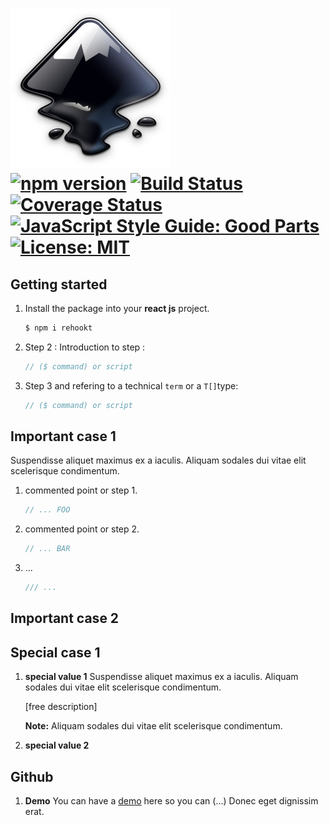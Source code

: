 # <img id="module-logo" src="https://raw.githubusercontent.com/ManuUseGitHub/module-template/master/logo.svg"> <br/>[![npm version](https://badge.fury.io/js/rehookt.svg)](https://badge.fury.io/js/rehookt) [![Build Status](https://travis-ci.com/ManuUseGitHub/Rehookt.svg?branch=master)](https://travis-ci.com/ManuUseGitHub/Rehookt) [![Coverage Status](https://coveralls.io/repos/github/ManuUseGitHub/Rehookt/badge.svg?branch=master)](https://coveralls.io/github/ManuUseGitHub/Rehookt?branch=master) [![JavaScript Style Guide: Good Parts](https://img.shields.io/badge/code%20style-goodparts-brightgreen.svg?style=flat)](https://github.com/dwyl/goodparts "JavaScript The Good Parts") [![License: MIT](https://img.shields.io/badge/License-MIT-61dafb.svg)](https://github.com/ManuUseGitHub/Rehookt/blob/master/LICENSE)

## Getting started

1. Install the package into your <b>react js</b> project.
    ```bash
    $ npm i rehookt
    ```
1. Step 2 :
    Introduction to step :
    ```jsx
    // ($ command) or script
    ```
1. Step 3 and refering to a technical `term` or a `T[]`type:
    ```jsx
    // ($ command) or script
    ```
## Important case 1
Suspendisse aliquet maximus ex a iaculis. Aliquam sodales dui vitae elit scelerisque condimentum.
1. commented point or step 1.
    ```jsx
    // ... FOO
    ```
1. commented point or step 2.
    ```jsx
    // ... BAR
    ```
1. ...
    ```jsx
    /// ...
    ```
## Important case 2

## Special case 1
1. **special value 1**
    Suspendisse aliquet maximus ex a iaculis. Aliquam sodales dui vitae elit scelerisque condimentum.    

    \[free description]
    
    **Note:** Aliquam sodales dui vitae elit scelerisque condimentum.    

1. **special value 2**
    
## Github

1. **Demo**
You can have a [demo](https://rehookt-demo.herokuapp.com/) here so you can (...) Donec eget dignissim erat.
